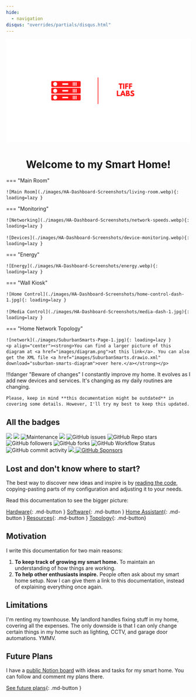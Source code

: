 ```yaml
---
hide:
  - navigation
disqus: "overrides/partials/disqus.html"
---
```


<a rel="me" style="display: none;" href="https://fosstodon.org/@tiff">Mastodon</a>

<p align="center">
  <img src="./images/labs.svg"/>
</p>

<h1 align="center">Welcome to my Smart Home!</h1>


=== "Main Room"

    ![Main Room](./images/HA-Dashboard-Screenshots/living-room.webp){: loading=lazy }

=== "Monitoring"

    ![Networking](./images/HA-Dashboard-Screenshots/network-speeds.webp){: loading=lazy }
    
    ![Devices](./images/HA-Dashboard-Screenshots/device-monitoring.webp){: loading=lazy }

=== "Energy"

    ![Energy](./images/HA-Dashboard-Screenshots/energy.webp){: loading=lazy }


=== "Wall Kiosk"

    ![Home Control](./images/HA-Dashboard-Screenshots/home-control-dash-1.jpg){: loading=lazy }
    
    ![Media Control](./images/HA-Dashboard-Screenshots/media-dash-1.jpg){: loading=lazy }

=== "Home Network Topology"

    ![network](./images/SuburbanSmarts-Page-1.jpg){: loading=lazy }
    <p align="center"><strong>You can find a larger picture of this diagram at <a href="images/diagram.png">at this link</a>. You can also get the XML file <a href="images/SuburbanSmarts.drawio.xml" download="suburban-smarts-diagram">over here.</a></strong></p>



<!-- prettier-ignore -->
!!!danger "Beware of changes"
    I constantly improve my home. It evolves as I add new devices and services. It's changing as my daily routines are changing.

    Please, keep in mind **this documentation might be outdated** in covering some details. However, I'll try my best to keep this updated.

## All the badges
<p>
  <img src="https://img.shields.io/github/last-commit/twhite96/SmartHome?color=%234af2a1&style=for-the-badge">
  <img src="https://img.shields.io/badge/HA-Version_10.3-41BDF5?style=for-the-badge&logo=homeassistant">
  <img alt="Maintenance" src="https://img.shields.io/maintenance/yes/2023?color=4af2a1&style=for-the-badge">
  <img src="https://img.shields.io/badge/License-Unlicense-blueviolet?style=for-the-badge" />
  <img alt="GitHub issues" src="https://img.shields.io/github/issues/twhite96/SuburbanSmarts?color=%234af2a1&style=for-the-badge">
  <img alt="GitHub Repo stars" src="https://img.shields.io/github/stars/twhite96/SuburbanSmarts?color=%23ff000f&style=for-the-badge">
  <img alt="GitHub followers" src="https://img.shields.io/github/followers/twhite96?color=%23ff0000&style=for-the-badge">
  <img alt="GitHub forks" src="https://img.shields.io/github/forks/twhite96/SuburbanSmarts?color=%23fa476f&style=for-the-badge">
  <img alt="GitHub Workflow Status" src="https://img.shields.io/github/actions/workflow/status/twhite96/SuburbanSmarts/ci.yml?branch=main&color=4AF2A1&style=for-the-badge"  >
  <!-- <img src="https://uptime.tifflabs.org/api/badge/1/status?upColor=%232ece9d&downColor=%23ff0000&pendingColor=%23eb64b9&maintenanceColor=%23b4dce7&style=for-the-badge" /> -->
  <img alt="GitHub commit activity" src="https://img.shields.io/github/commit-activity/w/twhite96/SuburbanSmarts?color=%234fbad6&style=for-the-badge">
  <a href="https://www.buymeacoffee.com/tiffanywhitedev">
    <img src="https://img.shields.io/badge/Buy_Me_A_Coffee-gray?style=for-the-badge&logo=buy-me-a-coffee&logoColor=fdd937" />
  </a>
  <a href="https://github.com/sponsors/twhite96/button">
    <img alt="GitHub Sponsors" src="https://img.shields.io/github/sponsors/twhite96?style=for-the-badge&logo=github&logoColor=black&label=Sponsor&labelColor=white&color=hotpink">
  </a>
</p>

## Lost and don't know where to start?

The best way to discover new ideas and inspire is by [reading the code][github-url], copying-pasting parts of my configuration and adjusting it to your needs.

Read this documentation to see the bigger picture:

[Hardware](./hardware){: .md-button }
[Software](./Software/overview){: .md-button }
[Home Assistant](./HomeAssistant/introduction){: .md-button }
[Resources](./resources){: .md-button }
[Topology](./topology){: .md-button}


## Motivation

I write this documentation for two main reasons:

1. **To keep track of growing my smart home.** To maintain an understanding of how things are working.
2. **To help other enthusiasts inspire.** People often ask about my smart home setup. Now I can give them a link to this documentation, instead of explaining everything once again.

## Limitations

I'm renting my townhouse. My landlord handles fixing stuff in my home, covering all the expenses. The only downside is that I can only change certain things in my home such as lighting, CCTV, and garage door automations. YMMV.

## Future Plans

I have a [public Notion board][notion] with ideas and tasks for my smart home. You can follow and comment my plans there.

[See future plans][notion]{: .md-button }




<!-- References -->

[notion]: https://tifflabs.notion.site/Home-Automation-Planner-a959620c46b74977a5209fdf6c2d3b40?pvs=4
[github-url]: https://github.com/twhite96/SuburbanSmarts
[denys-docs-url]: https://denysdovhan.com/smart-home
[macburys-docs]: https://macbury.github.io/SmartHouse/

